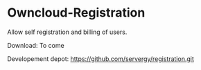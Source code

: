 Owncloud-Registration
===================

Allow self registration and billing of users.

Download:
To come

Developement depot:
https://github.com/servergy/registration.git
